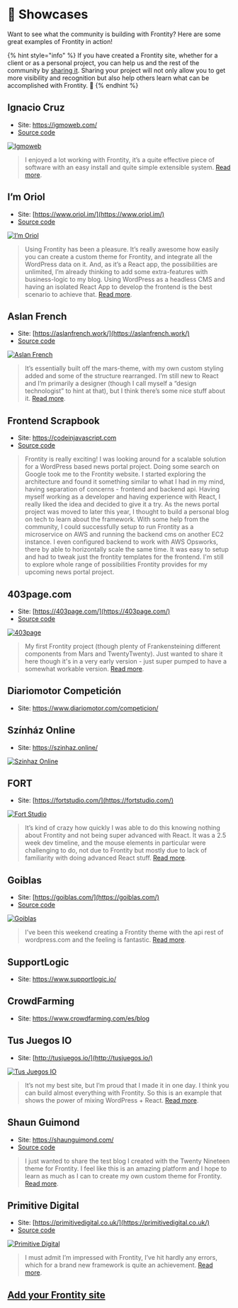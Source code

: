 # 🎤 Showcases

Want to see what the community is building with Frontity? Here are some great examples of Frontity in action!

{% hint style="info" %}
If you have created a Frontity site, whether for a client or as a personal project, you can help us and the rest of the community by [sharing it](https://forms.gle/xThoNSyh6M6rgeM97). Sharing your project will not only allow you to get more visibility and recognition but also help others learn what can be accomplished with Frontity. 🙂
{% endhint %}

## Ignacio Cruz

* Site: https://igmoweb.com/
* [Source code](https://github.com/igmoweb/igmoweb.com)

[![Igmoweb](.gitbook/assets/showcases/showcase-igmoweb.png)](https://igmoweb.com/)

> I enjoyed a lot working with Frontity, it’s a quite effective piece of software with an easy install and quite simple extensible system. [Read more](https://community.frontity.org/t/my-personal-blog-site/1962).

## I’m Oriol

* Site: [https://www.oriol.im/](https://www.oriol.im/)
* [Source code](https://github.com/oegea/oriol-im)

[![I&#x2019;m Oriol](.gitbook/assets/showcases/showcase-oriol.png)](https://www.oriol.im/)

> Using Frontity has been a pleasure. It’s really awesome how easily you can create a custom theme for Frontity, and integrate all the WordPress data on it. And, as it’s a React app, the possibilities are unlimited, I’m already thinking to add some extra-features with business-logic to my blog. Using WordPress as a headless CMS and having an isolated React App to develop the frontend is the best scenario to achieve that. [Read more](https://community.frontity.org/t/just-migrated-my-personal-blog-to-frontity/1778).

## Aslan French

* Site: [https://aslanfrench.work/](https://aslanfrench.work/)
* [Source code](https://github.com/jcklpe/desert-jackalope)

[![Aslan French](.gitbook/assets/showcases/showcase-aslanfrench.png)](https://aslanfrench.work/)

> It’s essentially built off the mars-theme, with my own custom styling added and some of the structure rearranged. I’m still new to React and I’m primarily a designer \(though I call myself a “design technologist” to hint at that\), but I think there’s some nice stuff about it. [Read more](https://community.frontity.org/t/frontity-blog-portfolio-theme-desert-jackalope/1504).

## Frontend Scrapbook

* Site: https://codeinjavascript.com
* [Source code](https://github.com/vimalkodoth/frontity)

> Frontity is really exciting! I was looking around for a scalable solution for a WordPress based news portal project. Doing some search on Google took me to the Frontity website. I started exploring the architecture and found it something similar to what I had in my mind, having separation of concerns - frontend and backend api. Having myself working as a developer and having experience with React, I really liked the idea and decided to give it a try. As the news portal project was moved to later this year, I thought to build a personal blog on tech to learn about the framework. With some help from the community, I could successfully setup to run Frontity as a microservice on AWS and running the backend cms on another EC2 instance. I even configured backend to work with AWS Opsworks, there by able to horizontally scale the same time. It was easy to setup and had to tweak just the frontity templates for the frontend. I'm still to explore whole range of possibilities Frontity provides for my upcoming news portal project.

## 403page.com

* Site: [https://403page.com/](https://403page.com/)
* [Source code](https://github.com/403pagelabs/403page_live/tree/master/packages/fourothree)

[![403page](.gitbook/assets/showcases/showcase-403page.png)](https://403page.com/)

> My first Frontity project \(though plenty of Frankensteining different components from Mars and TwentyTwenty\). Just wanted to share it here though it's in a very early version - just super pumped to have a somewhat workable version. [Read more](https://community.frontity.org/t/first-frontity-jobby/1102).

## Diariomotor Competición

* Site: https://www.diariomotor.com/competicion/

## Színház Online

* Site: https://szinhaz.online/

[![Szinhaz Online](.gitbook/assets/showcases/showcase-szinhazonline.png)](https://szinhaz.online/)

## FORT

* Site: [https://fortstudio.com/](https://fortstudio.com/)

[![Fort Studio](.gitbook/assets/showcases/showcase-fortstudio.png)](https://fortstudio.com/)

> It’s kind of crazy how quickly I was able to do this knowing nothing about Frontity and not being super advanced with React. It was a 2.5 week dev timeline, and the mouse elements in particular were challenging to do, not due to Frontity but mostly due to lack of familiarity with doing advanced React stuff. [Read more](https://community.frontity.org/t/i-redid-my-companys-website-in-frontity-here-it-is/1037).

## Goiblas

* Site: [https://goiblas.com/](https://goiblas.com/)
* [Source code](https://github.com/goiblas/personal-blog)

[![Goiblas](.gitbook/assets/showcases/showcase-goiblas.png)](https://goiblas.com/)

> I’ve been this weekend creating a Frontity theme with the api rest of wordpress.com and the feeling is fantastic. [Read more](https://community.frontity.org/t/personal-blog/360).

## SupportLogic

* Site: https://www.supportlogic.io/

## CrowdFarming

* Site: https://www.crowdfarming.com/es/blog

## Tus Juegos IO

* Site: [http://tusjuegos.io/](http://tusjuegos.io/)

[![Tus Juegos IO](.gitbook/assets/showcases/showcase-tusjuegosio.png)](http://tusjuegos.io/)

> It’s not my best site, but I’m proud that I made it in one day. I think you can build almost everything with Frontity. So this is an example that shows the power of mixing WordPress + React. [Read more](https://community.frontity.org/t/frontity-is-more-than-just-blogs/1165).

## Shaun Guimond

* Site: https://shaunguimond.com/
* [Source code](https://github.com/Tikio88/Shaun-Guimond)

> I just wanted to share the test blog I created with the Twenty Nineteen theme for Frontity. I feel like this is an amazing platform and I hope to learn as much as I can to create my own custom theme for Frontity. [Read more](https://community.frontity.org/t/new-coder-learning-twenty-nineteen-theme/484).

## Primitive Digital

* Site: [https://primitivedigital.co.uk/](https://primitivedigital.co.uk/)
* [Source code](https://github.com/primitiveshaun/primitiveone)

[![Primitive Digital](.gitbook/assets/showcases/showcase-primitivedigital.png)](https://primitivedigital.co.uk/)

> I must admit I’m impressed with Frontity, I’ve hit hardly any errors, which for a brand new framework is quite an achievement. [Read more](https://community.frontity.org/t/some-frontity-based-monkey-business/655).

## [Add your Frontity site](https://forms.gle/xThoNSyh6M6rgeM97)
